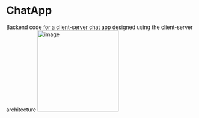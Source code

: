 # ChatApp
Backend code for a client-server chat app designed using the client-server architecture
<img width="216" alt="image" src="https://user-images.githubusercontent.com/53832042/198541002-1504aebd-6180-45ee-91d5-da689dbd0a9e.png">

